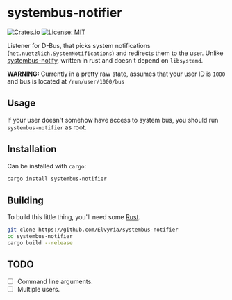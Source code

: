 # systembus-notifier
[![Crates.io](https://img.shields.io/crates/v/systembus-notifier.svg)](https://crates.io/crates/systembus-notifier)
[![License: MIT](https://img.shields.io/badge/License-MIT-yellow.svg)](https://opensource.org/licenses/MIT)

Listener for D-Bus, that picks system notifications (`net.nuetzlich.SystemNotifications`) and redirects them to the user.
Unlike [systembus-notify](https://github.com/rfjakob/systembus-notify), written in rust and doesn't depend on `libsystemd`.

**WARNING:** Currently in a pretty raw state, assumes that your user ID is `1000` and bus is located at `/run/user/1000/bus`

## Usage

If your user doesn't somehow have access to system bus, you should run `systembus-notifier` as root.

## Installation

Can be installed with `cargo`:

```bash
cargo install systembus-notifier
```

## Building

To build this little thing, you'll need some [Rust](https://www.rust-lang.org/).

```bash
git clone https://github.com/Elvyria/systembus-notifier
cd systembus-notifier
cargo build --release
```

## TODO

- [ ] Command line arguments.
- [ ] Multiple users.

